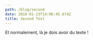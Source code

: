 ```yaml
---
path: /blog/second
date: 2018-01-23T14:06:45.674Z
title: Second Test
---
```

Et normalement, là je dois avoir du texte !
